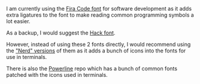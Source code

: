 I am currently using the [Fira Code font](https://github.com/tonsky/FiraCode) for software development as it adds extra ligatures to the font to make reading common programming symbols a lot easier. 

As a backup, I would suggest the [Hack font](https://github.com/source-foundry/Hack).

However, instead of using these 2 fonts directly, I would recommend using the ["Nerd" versions](https://www.nerdfonts.com) of them as it adds a bunch of icons into the fonts for use in terminals.

There is also the [Powerline](https://github.com/powerline/fonts.git) repo which has a bunch of common fonts patched with the icons used in terminals.